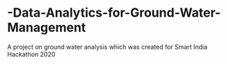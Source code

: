# -Data-Analytics-for-Ground-Water-Management
A project on ground water analysis which was created for Smart India Hackathon 2020
